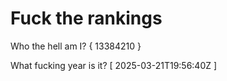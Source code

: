 # Fuck the rankings

Who the hell am I?
{ 13384210 }

What fucking year is it?
[ 2025-03-21T19:56:40Z ]
